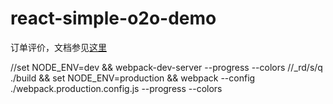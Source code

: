 # react-simple-o2o-demo

订单评价，文档参见[这里](./docs/README.md)

//set NODE_ENV=dev && webpack-dev-server --progress --colors
//_rd/s/q ./build && set NODE_ENV=production && webpack --config ./webpack.production.config.js --progress --colors